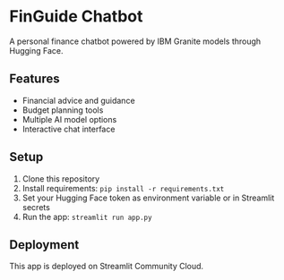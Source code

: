 # FinGuide Chatbot

A personal finance chatbot powered by IBM Granite models through Hugging Face.

## Features

- Financial advice and guidance
- Budget planning tools
- Multiple AI model options
- Interactive chat interface

## Setup

1. Clone this repository
2. Install requirements: `pip install -r requirements.txt`
3. Set your Hugging Face token as environment variable or in Streamlit secrets
4. Run the app: `streamlit run app.py`

## Deployment

This app is deployed on Streamlit Community Cloud.
